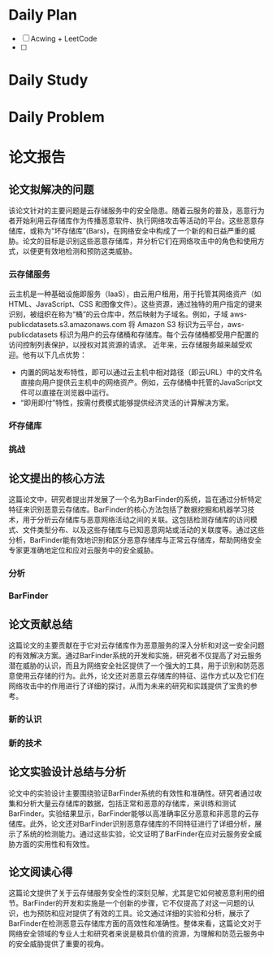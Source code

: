 # Daily Plan
- [ ] Acwing + LeetCode
- [ ] 
# Daily Study
# Daily Problem
# 论文报告
## 论文拟解决的问题
该论文针对的主要问题是云存储服务中的安全隐患。随着云服务的普及，恶意行为者开始利用云存储库作为传播恶意软件、执行网络攻击等活动的平台。这些恶意存储库，或称为“坏存储库”(Bars)，在网络安全中构成了一个新的和日益严重的威胁。论文的目标是识别这些恶意存储库，并分析它们在网络攻击中的角色和使用方式，以便更有效地检测和预防这类威胁。
### 云存储服务
 云主机是一种基础设施即服务（IaaS），由云用户租用，用于托管其网络资产（如 HTML、JavaScript、CSS 和图像文件）。这些资源，通过独特的用户指定的键来识别，被组织在称为“桶”的云仓库中，然后映射为子域名。例如，子域 aws-publicdatasets.s3.amazonaws.com 将 Amazon S3 标识为云平台，aws-publicdatasets 标识为用户的云存储桶和存储库。每个云存储桶都受用户配置的访问控制列表保护，以授权对其资源的请求。
 近年来，云存储服务越来越受欢迎。他有以下几点优势：
 - 内置的网站发布特性，即可以通过云主机中相对路径（即云URL）中的文件名直接向用户提供云主机中的网络资产。例如，云存储桶中托管的JavaScript文件可以直接在浏览器中运行。
 - “即用即付”特性，按需付费模式能够提供经济灵活的计算解决方案。
### 坏存储库


### 挑战
## 论文提出的核心方法
这篇论文中，研究者提出并发展了一个名为BarFinder的系统，旨在通过分析特定特征来识别恶意云存储库。BarFinder的核心方法包括了数据挖掘和机器学习技术，用于分析云存储库与恶意网络活动之间的关联。这包括检测存储库的访问模式、文件类型分布、以及这些存储库与已知恶意网站或活动的关联度等。通过这些分析，BarFinder能有效地识别和区分恶意存储库与正常云存储库，帮助网络安全专家更准确地定位和应对云服务中的安全威胁。
### 分析
### BarFinder

## 论文贡献总结
这篇论文的主要贡献在于它对云存储库作为恶意服务的深入分析和对这一安全问题的有效解决方案。通过BarFinder系统的开发和实施，研究者不仅提高了对云服务潜在威胁的认识，而且为网络安全社区提供了一个强大的工具，用于识别和防范恶意使用云存储的行为。此外，论文还对恶意云存储库的特征、运作方式以及它们在网络攻击中的作用进行了详细的探讨，从而为未来的研究和实践提供了宝贵的参考。
### 新的认识
### 新的技术
## 论文实验设计总结与分析
论文中的实验设计主要围绕验证BarFinder系统的有效性和准确性。研究者通过收集和分析大量云存储库的数据，包括正常和恶意的存储库，来训练和测试BarFinder。实验结果显示，BarFinder能够以高准确率区分恶意和非恶意的云存储库。此外，论文还对BarFinder识别恶意存储库的不同特征进行了详细分析，展示了系统的检测能力。通过这些实验，论文证明了BarFinder在应对云服务安全威胁方面的实用性和有效性。

## 论文阅读心得

这篇论文提供了关于云存储服务安全性的深刻见解，尤其是它如何被恶意利用的细节。BarFinder的开发和实施是一个创新的步骤，它不仅提高了对这一问题的认识，也为预防和应对提供了有效的工具。论文通过详细的实验和分析，展示了BarFinder在检测恶意云存储库方面的高效性和准确性。整体来看，这篇论文对于网络安全领域的专业人士和研究者来说是极具价值的资源，为理解和防范云服务中的安全威胁提供了重要的视角。